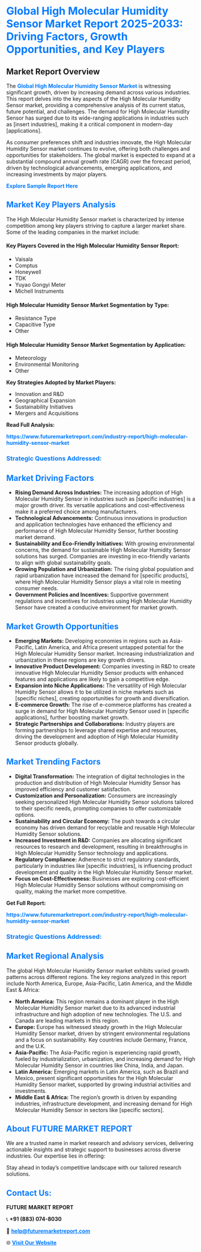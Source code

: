 <h1 style="color: #007BFF;">Global High Molecular Humidity Sensor Market Report 2025-2033: Driving Factors, Growth Opportunities, and Key Players</h1>

<section id="overview">
<h2>Market Report Overview</h2>
<p>The <a href="https://www.futuremarketreport.com/industry-report/high-molecular-humidity-sensor-market" style="color: #007BFF; text-decoration: none;"><strong>Global High Molecular Humidity Sensor Market</strong></a> is witnessing significant growth, driven by increasing demand across various industries. This report delves into the key aspects of the High Molecular Humidity Sensor market, providing a comprehensive analysis of its current status, future potential, and challenges. The demand for High Molecular Humidity Sensor has surged due to its wide-ranging applications in industries such as [insert industries], making it a critical component in modern-day [applications].</p>
<p>As consumer preferences shift and industries innovate, the High Molecular Humidity Sensor market continues to evolve, offering both challenges and opportunities for stakeholders. The global market is expected to expand at a substantial compound annual growth rate (CAGR) over the forecast period, driven by technological advancements, emerging applications, and increasing investments by major players.</p>
</section>

<section id="overview">
<p><a href="https://www.futuremarketreport.com/request-sample/reportId=81475" style="color: #007BFF; text-decoration: none;"><strong>Explore Sample Report Here</strong></a></p>
</section>

<section id="key-players">
<h2 style="color: #007BFF;">Market Key Players Analysis</h2>
<p>The High Molecular Humidity Sensor market is characterized by intense competition among key players striving to capture a larger market share. Some of the leading companies in the market include:</p>
<h4>Key Players Covered in the High Molecular Humidity Sensor Report:</h4>
<ul><li>Vaisala</li><li>Comptus</li><li>Honeywell</li><li>TDK</li><li>Yuyao Gongyi Meter</li><li>Michell Instruments</li></ul>
<h4>High Molecular Humidity Sensor Market Segmentation by Type:</h4>
<ul><li>Resistance Type</li><li>Capacitive Type</li><li>Other</li></ul>

<h4>High Molecular Humidity Sensor Market Segmentation by Application:</h4>
<ul><li>Meteorology</li><li>Environmental Monitoring</li><li>Other</li></ul>
<p><strong>Key Strategies Adopted by Market Players:</strong></p>
<ul>
<li>Innovation and R&D</li>
<li>Geographical Expansion</li>
<li>Sustainability Initiatives</li>
<li>Mergers and Acquisitions</li>
</ul>
</section>

<section>
<p><strong>Read Full Analysis: </strong></p><a href="https://www.futuremarketreport.com/industry-report/high-molecular-humidity-sensor-market" style="color: #007BFF; text-decoration: none;"><strong>https://www.futuremarketreport.com/industry-report/high-molecular-humidity-sensor-market</strong></a>
<h3 style="color: #007BFF;">Strategic Questions Addressed:</h3>
</section>

<section id="driving-factors">
<h2 style="color: #007BFF;">Market Driving Factors</h2>
<ul>
<li><strong>Rising Demand Across Industries:</strong> The increasing adoption of High Molecular Humidity Sensor in industries such as [specific industries] is a major growth driver. Its versatile applications and cost-effectiveness make it a preferred choice among manufacturers.</li>
<li><strong>Technological Advancements:</strong> Continuous innovations in production and application technologies have enhanced the efficiency and performance of High Molecular Humidity Sensor, further boosting market demand.</li>
<li><strong>Sustainability and Eco-Friendly Initiatives:</strong> With growing environmental concerns, the demand for sustainable High Molecular Humidity Sensor solutions has surged. Companies are investing in eco-friendly variants to align with global sustainability goals.</li>
<li><strong>Growing Population and Urbanization:</strong> The rising global population and rapid urbanization have increased the demand for [specific products], where High Molecular Humidity Sensor plays a vital role in meeting consumer needs.</li>
<li><strong>Government Policies and Incentives:</strong> Supportive government regulations and incentives for industries using High Molecular Humidity Sensor have created a conducive environment for market growth.</li>
</ul>
</section>

<section id="growth-opportunities">
<h2 style="color: #007BFF;">Market Growth Opportunities</h2>
<ul>
<li><strong>Emerging Markets:</strong> Developing economies in regions such as Asia-Pacific, Latin America, and Africa present untapped potential for the High Molecular Humidity Sensor market. Increasing industrialization and urbanization in these regions are key growth drivers.</li>
<li><strong>Innovative Product Development:</strong> Companies investing in R&D to create innovative High Molecular Humidity Sensor products with enhanced features and applications are likely to gain a competitive edge.</li>
<li><strong>Expansion into Niche Applications:</strong> The versatility of High Molecular Humidity Sensor allows it to be utilized in niche markets such as [specific niches], creating opportunities for growth and diversification.</li>
<li><strong>E-commerce Growth:</strong> The rise of e-commerce platforms has created a surge in demand for High Molecular Humidity Sensor used in [specific applications], further boosting market growth.</li>
<li><strong>Strategic Partnerships and Collaborations:</strong> Industry players are forming partnerships to leverage shared expertise and resources, driving the development and adoption of High Molecular Humidity Sensor products globally.</li>
</ul>
</section>

<section id="trending-factors">
<h2 style="color: #007BFF;">Market Trending Factors</h2>
<ul>
<li><strong>Digital Transformation:</strong> The integration of digital technologies in the production and distribution of High Molecular Humidity Sensor has improved efficiency and customer satisfaction.</li>
<li><strong>Customization and Personalization:</strong> Consumers are increasingly seeking personalized High Molecular Humidity Sensor solutions tailored to their specific needs, prompting companies to offer customizable options.</li>
<li><strong>Sustainability and Circular Economy:</strong> The push towards a circular economy has driven demand for recyclable and reusable High Molecular Humidity Sensor solutions.</li>
<li><strong>Increased Investment in R&D:</strong> Companies are allocating significant resources to research and development, resulting in breakthroughs in High Molecular Humidity Sensor technology and applications.</li>
<li><strong>Regulatory Compliance:</strong> Adherence to strict regulatory standards, particularly in industries like [specific industries], is influencing product development and quality in the High Molecular Humidity Sensor market.</li>
<li><strong>Focus on Cost-Effectiveness:</strong> Businesses are exploring cost-efficient High Molecular Humidity Sensor solutions without compromising on quality, making the market more competitive.</li>
</ul>
</section>

<section>
<p><strong>Get Full Report: </strong></p><a href="https://www.futuremarketreport.com/industry-report/high-molecular-humidity-sensor-market" style="color: #007BFF; text-decoration: none;"><strong>https://www.futuremarketreport.com/industry-report/high-molecular-humidity-sensor-market</strong></a>
<h3 style="color: #007BFF;">Strategic Questions Addressed:</h3>
</section>


<section id="regional-analysis">
<h2 style="color: #007BFF;">Market Regional Analysis</h2>
<p>The global High Molecular Humidity Sensor market exhibits varied growth patterns across different regions. The key regions analyzed in this report include North America, Europe, Asia-Pacific, Latin America, and the Middle East & Africa:</p>
<ul>
<li><strong>North America:</strong> This region remains a dominant player in the High Molecular Humidity Sensor market due to its advanced industrial infrastructure and high adoption of new technologies. The U.S. and Canada are leading markets in this region.</li>
<li><strong>Europe:</strong> Europe has witnessed steady growth in the High Molecular Humidity Sensor market, driven by stringent environmental regulations and a focus on sustainability. Key countries include Germany, France, and the U.K.</li>
<li><strong>Asia-Pacific:</strong> The Asia-Pacific region is experiencing rapid growth, fueled by industrialization, urbanization, and increasing demand for High Molecular Humidity Sensor in countries like China, India, and Japan.</li>
<li><strong>Latin America:</strong> Emerging markets in Latin America, such as Brazil and Mexico, present significant opportunities for the High Molecular Humidity Sensor market, supported by growing industrial activities and investments.</li>
<li><strong>Middle East & Africa:</strong> The region’s growth is driven by expanding industries, infrastructure development, and increasing demand for High Molecular Humidity Sensor in sectors like [specific sectors].</li>
</ul>
</section>

<footer>
<h2 style="color: #007BFF;">About FUTURE MARKET REPORT</h2>
<p>We are a trusted name in market research and advisory services, delivering actionable insights and strategic support to businesses across diverse industries. Our expertise lies in offering:</p>

<p>Stay ahead in today’s competitive landscape with our tailored research solutions.</p>

<h2 style="color: #007BFF;">Contact Us:</h2>
<p><strong>FUTURE MARKET REPORT</strong></p>
<p>📞 <strong>+91 (883) 074-8030</strong></p>
<p>📧 <strong><a href="mailto:help@futuremarketreport.com" style="color: #007BFF;">help@futuremarketreport.com</a></strong></p>
<p>🌐 <strong><a href="https://www.futuremarketreport.com/" style="color: #007BFF;">Visit Our Website</a></strong></p>
</footer>